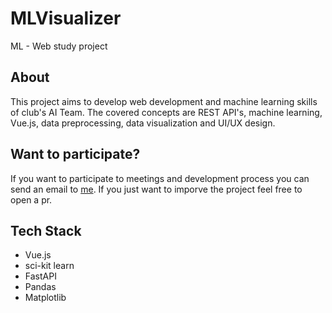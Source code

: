 # MLVisualizer
ML - Web study project

## About
This project aims to develop web development and machine learning skills of club's AI Team. The covered concepts are REST API's, machine learning, Vue.js, data preprocessing, data visualization and UI/UX design. 

## Want to participate?
If you want to participate to meetings and development process you can send an email to [me](mailto:batuhanyndny@gmail.com). If you just want to imporve the project feel free to open a pr.

## Tech Stack

- Vue.js
- sci-kit learn
- FastAPI
- Pandas
- Matplotlib
